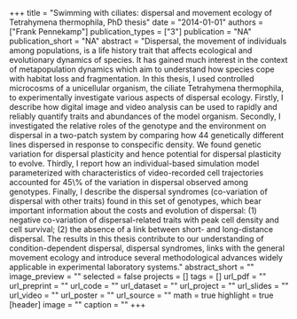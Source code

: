 +++
title = "Swimming with ciliates: dispersal and movement ecology of Tetrahymena thermophila, PhD thesis"
date = "2014-01-01"
authors = ["Frank Pennekamp"]
publication_types = ["3"]
publication = "NA"
publication_short = "NA"
abstract = "Dispersal, the movement of individuals among populations, is a life history trait that affects ecological and evolutionary dynamics of species. It has gained much interest in the context of metapopulation dynamics which aim to understand how species cope with habitat loss and fragmentation. In this thesis, I used controlled microcosms of a unicellular organism, the ciliate Tetrahymena thermophila, to experimentally investigate various aspects of dispersal ecology. Firstly, I describe how digital image and video analysis can be used to rapidly and reliably quantify traits and abundances of the model organism. Secondly, I investigated the relative roles of the genotype and the environment on dispersal in a two-patch system by comparing how 44 genetically different lines dispersed in response to conspecific density. We found genetic variation for dispersal plasticity and hence potential for dispersal plasticity to evolve. Thirdly, I report how an individual-based simulation model parameterized with characteristics of video-recorded cell trajectories accounted for 45\\% of the variation in dispersal observed among genotypes. Finally, I describe the dispersal syndromes (co-variation of dispersal with other traits) found in this set of genotypes, which bear important information about the costs and evolution of dispersal: (1) negative co-variation of dispersal-related traits with peak cell density and cell survival; (2) the absence of a link between short- and long-distance dispersal. The results in this thesis contribute to our understanding of condition-dependent dispersal, dispersal syndromes, links with the general movement ecology and introduce several methodological advances widely applicable in experimental laboratory systems."
abstract_short = ""
image_preview = ""
selected = false
projects = []
tags = []
url_pdf = ""
url_preprint = ""
url_code = ""
url_dataset = ""
url_project = ""
url_slides = ""
url_video = ""
url_poster = ""
url_source = ""
math = true
highlight = true
[header]
image = ""
caption = ""
+++
